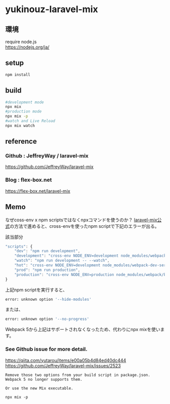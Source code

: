 # yukinouz-laravel-mix
## 環境
require node.js  
https://nodejs.org/ja/

## setup
```bash
npm install
```

## build
```bash
#development mode
npx mix
#production mode
npx mix -p
#watch and Live Reload
npx mix watch
```
## reference
### Github : JeffreyWay / laravel-mix
https://github.com/JeffreyWay/laravel-mix

### Blog : flex-box.net
https://flex-box.net/laravel-mix


## Memo
なぜcoss-env x npm scriptsではなくnpxコマンドを使うのか？
[laravel-mix公式](https://laravel-mix.com/docs/5.0/installation)の方法で進めると、cross-envを使ったnpm scriptで下記のエラーが出る。

該当部分
```javascript
"scripts": {
    "dev": "npm run development",
    "development": "cross-env NODE_ENV=development node_modules/webpack/bin/webpack.js --progress --hide-modules --config=node_modules/laravel-mix/setup/webpack.config.js",
    "watch": "npm run development -- --watch",
    "hot": "cross-env NODE_ENV=development node_modules/webpack-dev-server/bin/webpack-dev-server.js --inline --hot --config=node_modules/laravel-mix/setup/webpack.config.js",
    "prod": "npm run production",
    "production": "cross-env NODE_ENV=production node_modules/webpack/bin/webpack.js --no-progress --hide-modules --config=node_modules/laravel-mix/setup/webpack.config.js"
}
```
上記npm scriptを実行すると、  
```bash
error: unknown option '--hide-modules'
```
または、
```bash
error: unknown option '--no-progress'
```

Webpack 5から上記はサポートされなくなったため、代わりにnpx mixを使います。

### See Github issue for more detail.
https://qiita.com/yutarou/items/e00a05b4d84ed40dc444
https://github.com/JeffreyWay/laravel-mix/issues/2523

```
Remove those two options from your build script in package.json. Webpack 5 no longer supports them.

Or use the new Mix executable.

npx mix -p
```